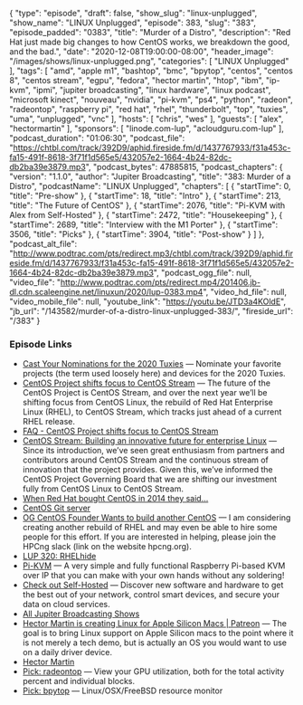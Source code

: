 {
  "type": "episode",
  "draft": false,
  "show_slug": "linux-unplugged",
  "show_name": "LINUX Unplugged",
  "episode": 383,
  "slug": "383",
  "episode_padded": "0383",
  "title": "Murder of a Distro",
  "description": "Red Hat just made big changes to how CentOS works, we breakdown the good, and the bad.",
  "date": "2020-12-08T19:00:00-08:00",
  "header_image": "/images/shows/linux-unplugged.png",
  "categories": [
    "LINUX Unplugged"
  ],
  "tags": [
    "amd",
    "apple m1",
    "bashtop",
    "bmc",
    "bpytop",
    "centos",
    "centos 8",
    "centos stream",
    "egpu",
    "fedora",
    "hector martin",
    "htop",
    "ibm",
    "ip-kvm",
    "ipmi",
    "jupiter broadcasting",
    "linux hardware",
    "linux podcast",
    "microsoft kinect",
    "nouveau",
    "nvidia",
    "pi-kvm",
    "ps4",
    "python",
    "radeon",
    "radeontop",
    "raspberry pi",
    "red hat",
    "rhel",
    "thunderbolt",
    "top",
    "tuxies",
    "uma",
    "unplugged",
    "vnc"
  ],
  "hosts": [
    "chris",
    "wes"
  ],
  "guests": [
    "alex",
    "hectormartin"
  ],
  "sponsors": [
    "linode.com-lup",
    "acloudguru.com-lup"
  ],
  "podcast_duration": "01:06:30",
  "podcast_file": "https://chtbl.com/track/392D9/aphid.fireside.fm/d/1437767933/f31a453c-fa15-491f-8618-3f71f1d565e5/432057e2-1664-4b24-82dc-db2ba39e3879.mp3",
  "podcast_bytes": 47885815,
  "podcast_chapters": {
    "version": "1.1.0",
    "author": "Jupiter Broadcasting",
    "title": "383: Murder of a Distro",
    "podcastName": "LINUX Unplugged",
    "chapters": [
      {
        "startTime": 0,
        "title": "Pre-show"
      },
      {
        "startTime": 18,
        "title": "Intro"
      },
      {
        "startTime": 213,
        "title": "The Future of CentOS"
      },
      {
        "startTime": 2076,
        "title": "Pi-KVM with Alex from Self-Hosted"
      },
      {
        "startTime": 2472,
        "title": "Housekeeping"
      },
      {
        "startTime": 2689,
        "title": "Interview with the M1 Porter"
      },
      {
        "startTime": 3506,
        "title": "Picks"
      },
      {
        "startTime": 3904,
        "title": "Post-show"
      }
    ]
  },
  "podcast_alt_file": "http://www.podtrac.com/pts/redirect.mp3/chtbl.com/track/392D9/aphid.fireside.fm/d/1437767933/f31a453c-fa15-491f-8618-3f71f1d565e5/432057e2-1664-4b24-82dc-db2ba39e3879.mp3",
  "podcast_ogg_file": null,
  "video_file": "http://www.podtrac.com/pts/redirect.mp4/201406.jb-dl.cdn.scaleengine.net/linuxun/2020/lup-0383.mp4",
  "video_hd_file": null,
  "video_mobile_file": null,
  "youtube_link": "https://youtu.be/JTD3a4KOldE",
  "jb_url": "/143582/murder-of-a-distro-linux-unplugged-383/",
  "fireside_url": "/383"
}


### Episode Links

  * [Cast Your Nominations for the 2020 Tuxies](https://forms.gle/ARxi9g5QnLYQoQFZ7 "Cast Your Nominations for the 2020 Tuxies") — Nominate your favorite projects (the term used loosely here) and devices for the 2020 Tuxies.
  * [CentOS Project shifts focus to CentOS Stream](https://blog.centos.org/2020/12/future-is-centos-stream/ "CentOS Project shifts focus to CentOS Stream") — The future of the CentOS Project is CentOS Stream, and over the next year we’ll be shifting focus from CentOS Linux, the rebuild of Red Hat Enterprise Linux (RHEL), to CentOS Stream, which tracks just ahead of a current RHEL release.
  * [FAQ - CentOS Project shifts focus to CentOS Stream](https://centos.org/distro-faq/ "FAQ - CentOS Project shifts focus to CentOS Stream")
  * [CentOS Stream: Building an innovative future for enterprise Linux](https://www.redhat.com/en/blog/centos-stream-building-innovative-future-enterprise-linux "CentOS Stream: Building an innovative future for enterprise Linux") — Since its introduction, we’ve seen great enthusiasm from partners and contributors around CentOS Stream and the continuous stream of innovation that the project provides. Given this, we’ve informed the CentOS Project Governing Board that we are shifting our investment fully from CentOS Linux to CentOS Stream.
  * [When Red Hat bought CentOS in 2014 they said…](https://www.redhat.com/en/about/press-releases/red-hat-and-centos-join-forces "When Red Hat bought CentOS in 2014 they said…")
  * [CentOS Git server](http://git.centos.org/ "CentOS Git server")
  * [OG CentOS Founder Wants to build another CentOS](https://blog.centos.org/2020/12/future-is-centos-stream/#comment-183642 "OG CentOS Founder Wants to build another CentOS") — I am considering creating another rebuild of RHEL and may even be able to hire some people for this effort. If you are interested in helping, please join the HPCng slack (link on the website hpcng.org).
  * [LUP 320: RHELhide](https://linuxunplugged.com/320 "LUP 320: RHELhide")
  * [Pi-KVM](https://pikvm.org/ "Pi-KVM") — A very simple and fully functional Raspberry Pi-based KVM over IP that you can make with your own hands without any soldering!
  * [Check out Self-Hosted](https://selfhosted.show/ "Check out Self-Hosted") — Discover new software and hardware to get the best out of your network, control smart devices, and secure your data on cloud services.
  * [All Jupiter Broadcasting Shows](https://feed.jupiter.zone/allshows "All Jupiter Broadcasting Shows")
  * [Hector Martin is creating Linux for Apple Silicon Macs | Patreon](https://www.patreon.com/marcan "Hector Martin is creating Linux for Apple Silicon Macs | Patreon") — The goal is to bring Linux support on Apple Silicon macs to the point where it is not merely a tech demo, but is actually an OS you would want to use on a daily driver device.
  * [Hector Martin](https://twitter.com/marcan42 "Hector Martin")
  * [Pick: radeontop](https://github.com/clbr/radeontop "Pick: radeontop") — View your GPU utilization, both for the total activity percent and individual blocks.
  * [Pick: bpytop](https://github.com/aristocratos/bpytop "Pick: bpytop") — Linux/OSX/FreeBSD resource monitor


